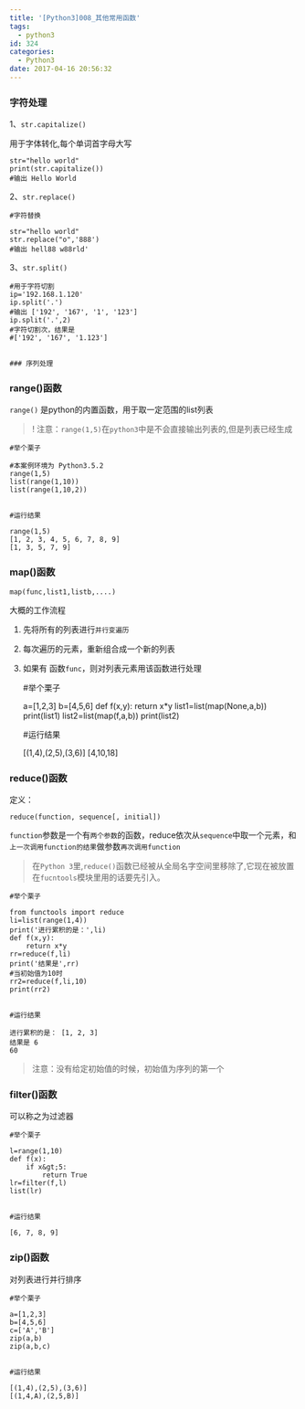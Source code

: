 ```yaml
---
title: '[Python3]008_其他常用函数'
tags:
  - python3
id: 324
categories:
  - Python3
date: 2017-04-16 20:56:32
---
```


### 字符处理

1、`str.capitalize()`

用于字体转化,每个单词首字母大写

    str="hello world"
    print(str.capitalize())
    #输出 Hello World
     

2、`str.replace()`

	#字符替换

    str="hello world"
    str.replace("o",'888')
    #输出 hell88 w88rld'
     

3、`str.split()`

	#用于字符切割
    ip='192.168.1.120'
    ip.split('.')
    #输出 ['192', '167', '1', '123']
    ip.split('.',2) 
    #字符切割次，结果是
    #['192', '167', '1.123']
     

    ### 序列处理

### range()函数

`range()` 是python的内置函数，用于取一定范围的list列表

> ! 注意：`range(1,5)`在`python3`中是不会直接输出列表的,但是列表已经生成

    #举个栗子

    #本案例环境为 Python3.5.2
    range(1,5)
    list(range(1,10))
    list(range(1,10,2))
     

    #运行结果

    range(1,5)
    [1, 2, 3, 4, 5, 6, 7, 8, 9]
    [1, 3, 5, 7, 9]
     

### map()函数

    map(func,list1,listb,....)

大概的工作流程

1. 先将所有的列表进行`并行变遍历`

2. 每次遍历的元素，重新组合成一个新的列表

3. 如果有 函数`func`，则对列表元素用该函数进行处理



    #举个栗子

    a=[1,2,3]
    b=[4,5,6]
    def f(x,y):
        return x*y
    list1=list(map(None,a,b))
    print(list1)
    list2=list(map(f,a,b))
    print(list2)
     

    #运行结果

    [(1,4),(2,5),(3,6)]
    [4,10,18]
     

### reduce()函数
定义：

    reduce(function, sequence[, initial])

`function`参数是一个有`两个参数`的函数，reduce依次从`sequence`中取一个元素，和`上一次调用function的结果`做参数`再次调用function`

> 在`Python 3`里,`reduce()`函数已经被从全局名字空间里移除了,它现在被放置在`fucntools`模块里用的话要先引入。

    #举个栗子

    from functools import reduce
    li=list(range(1,4))
    print('进行累积的是：',li)
    def f(x,y):
        return x*y
    rr=reduce(f,li)
    print('结果是',rr)
    #当初始值为10时 
    rr2=reduce(f,li,10)
    print(rr2)
     

    #运行结果

    进行累积的是： [1, 2, 3]
    结果是 6
    60
     
> 注意：没有给定初始值的时候，初始值为序列的第一个

### filter()函数

可以称之为过滤器

    #举个栗子

    l=range(1,10)
    def f(x):
        if x&gt;5:
            return True
    lr=filter(f,l)
    list(lr)
     

    #运行结果

    [6, 7, 8, 9]
     

### zip()函数

对列表进行并行排序

    #举个栗子

    a=[1,2,3]
    b=[4,5,6]
    c=['A','B']
    zip(a,b)
    zip(a,b,c)
     

    #运行结果

    [(1,4),(2,5),(3,6)]
    [(1,4,A),(2,5,B)]
    